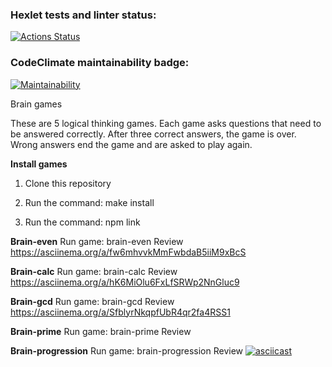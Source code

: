 ### Hexlet tests and linter status:
[![Actions Status](https://github.com/Developer2220/js-starter-project-44/workflows/hexlet-check/badge.svg)](https://github.com/Developer2220/js-starter-project-44/actions)

### CodeClimate maintainability badge:
[![Maintainability](https://api.codeclimate.com/v1/badges/93130a107a9b3d3a5d56/maintainability)](https://codeclimate.com/github/Developer2220/js-starter-project-44/maintainability)

Brain games

These are 5 logical thinking games. Each game asks questions that need to be answered correctly. After three correct answers, the game is over. Wrong answers end the game and are asked to play again.

**Install games**

1. Clone this repository

2. Run the command: make install

3. Run the command: npm link

**Brain-even**
Run game: brain-even 
Review https://asciinema.org/a/fw6mhvvkMmFwbdaB5iiM9xBcS 

**Brain-calc**
Run game: brain-calc
Review https://asciinema.org/a/hK6MiOlu6FxLfSRWp2NnGluc9

**Brain-gcd**
Run game: brain-gcd
Review https://asciinema.org/a/SfblyrNkqpfUbR4qr2fa4RSS1

**Brain-prime**
Run game: brain-prime
Review 

**Brain-progression**
Run game: brain-progression
Review
[![asciicast](https://asciinema.org/a/hK6MiOlu6FxLfSRWp2NnGluc9.svg)](https://asciinema.org/a/hK6MiOlu6FxLfSRWp2NnGluc9)



